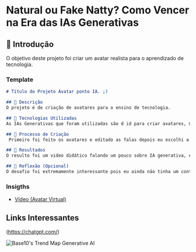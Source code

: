 # Natural ou Fake Natty? Como Vencer na Era das IAs Generativas

## 🚀 Introdução
O objetivo deste projeto foi criar um avatar realista para o aprendizado de tecnologia.
### Template

```markdown
# Título do Projeto Avatar ponto IA. ;)

## 📒 Descrição
O projeto é de criação de avatares para o ensino de tecnologia.

## 🤖 Tecnologias Utilizadas
As IAs Generativas que foram utilizadas são d id para criar avatares, Copilot microsoft para gerar imagens e samsung Studio para edicão do video. 

## 🧐 Processo de Criação
 Primeiro foi feito os avatares e editado as falas depois eu escolhi a capa do video e mais edição, toda está informações para o editor de video, refinando o que faltava até ficar pronto.

## 🚀 Resultados
O resulto foi um video didático falando um pouco sobre IA generativa, e o que pode ser feito com elas.

## 💭 Reflexão (Opcional)
O desafio foi extremamente interessante pois eu ainda não tinha um contato com este tipo de tecnologia, de criação de avatares. 
```

###  Insigths
- [Vídeo (Avatar Virtual)](https://github.com/Ronaldoestudante/lab-natty-or-not/assets/109828450/040daa69-5236-42f7-b5bf-0a1e0031571e)
## Links Interessantes

(https://chatgpt.com/)

![Base10's Trend Map Generative AI](https://github.com/digitalinnovationone/lab-natty-or-not/assets/730492/f4df26e8-f8f7-4419-8252-c69d73ea930c)
